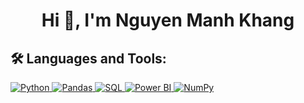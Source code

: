 <h1 align="center">Hi 👋, I'm Nguyen Manh Khang</h1>

## 🛠️ Languages and Tools:

<p align="left">
  <!-- Python -->
  <a href="https://www.python.org" target="_blank">
    <img src="https://img.shields.io/badge/Python-3776AB?style=flat-square&logo=python&logoColor=ffdd54" alt="Python" />
  </a>
  <!-- Pandas -->
  <a href="https://pandas.pydata.org" target="_blank">
    <img src="https://img.shields.io/badge/Pandas-150458?style=flat-square&logo=pandas&logoColor=white" alt="Pandas" />
  </a>
  <!-- SQL -->
  <a href="https://www.postgresql.org" target="_blank">
    <img src="https://img.shields.io/badge/SQL-4479A1?style=flat-square&logo=postgresql&logoColor=white" alt="SQL" />
  </a>
  <!-- Power BI -->
  <a href="https://powerbi.microsoft.com" target="_blank">
    <img src="https://img.shields.io/badge/Power%20BI-F2C811?style=flat-square&logo=powerbi&logoColor=black" alt="Power BI" />
  </a>
  <!-- NumPy -->
  <a href="https://numpy.org" target="_blank">
    <img src="https://img.shields.io/badge/NumPy-013243?style=flat-square&logo=numpy&logoColor=white" alt="NumPy" />
  </a>
</p>
